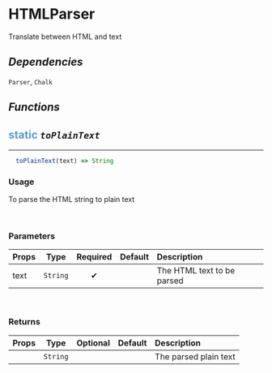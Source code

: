 # **HTMLParser**
Translate between HTML and text

## ***Dependencies***
`Parser`, `Chalk`
<br/>

## ***Functions***
## <span style="color: #569CD6">static</span> *`toPlainText`* 
---
```jsx
  toPlainText(text) => String
```

### **Usage**
To parse the HTML string to plain text

<br/>

### **Parameters**
| Props | Type | Required | Default | Description |
| :---|:---:|:---:|:---:|:---|
| text | `String` | ✔ || The HTML text to be parsed |
<br/>

### **Returns**
| Props | Type | Optional | Default | Description |
| :---|:---:|:---:|:---:|:---|
|| `String` ||| The parsed plain text |
<br/>
